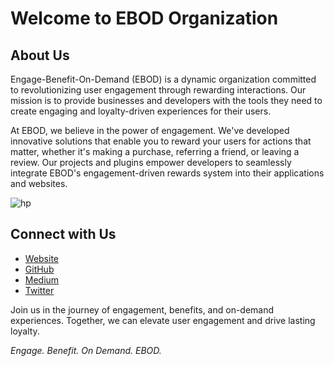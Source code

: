 # Welcome to EBOD Organization

## About Us

Engage-Benefit-On-Demand (EBOD) is a dynamic organization committed to revolutionizing user engagement through rewarding interactions. Our mission is to provide businesses and developers with the tools they need to create engaging and loyalty-driven experiences for their users.

At EBOD, we believe in the power of engagement. We've developed innovative solutions that enable you to reward your users for actions that matter, whether it's making a purchase, referring a friend, or leaving a review. Our projects and plugins empower developers to seamlessly integrate EBOD's engagement-driven rewards system into their applications and websites.

![hp](https://github.com/ebod-digital/.github/assets/142394627/41526531-4739-4033-a5d7-65e34f0453ee)


## Connect with Us

- [Website](https://ebod.digital)
- [GitHub](https://github.com/bod-digital)
- [Medium](https://medium.com/@bod.digital)
- [Twitter](https://twitter.com/EBOD_token)

Join us in the journey of engagement, benefits, and on-demand experiences. Together, we can elevate user engagement and drive lasting loyalty.

*Engage. Benefit. On Demand. EBOD.*

